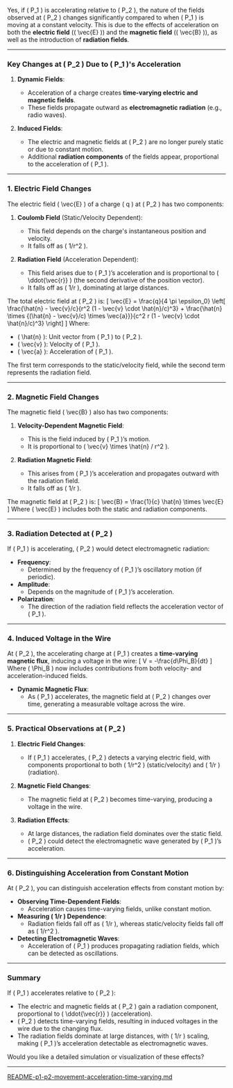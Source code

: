 Yes, if \( P_1 \) is accelerating relative to \( P_2 \), the nature of the fields observed at \( P_2 \) changes significantly compared to when \( P_1 \) is moving at a constant velocity. This is due to the effects of acceleration on both the **electric field** (\( \vec{E} \)) and the **magnetic field** (\( \vec{B} \)), as well as the introduction of **radiation fields**.

---

### **Key Changes at \( P_2 \) Due to \( P_1 \)'s Acceleration**
1. **Dynamic Fields**:
   - Acceleration of a charge creates **time-varying electric and magnetic fields**.
   - These fields propagate outward as **electromagnetic radiation** (e.g., radio waves).

2. **Induced Fields**:
   - The electric and magnetic fields at \( P_2 \) are no longer purely static or due to constant motion.
   - Additional **radiation components** of the fields appear, proportional to the acceleration of \( P_1 \).

---

### **1. Electric Field Changes**
The electric field \( \vec{E} \) of a charge \( q \) at \( P_2 \) has two components:
1. **Coulomb Field** (Static/Velocity Dependent):
   - This field depends on the charge's instantaneous position and velocity.
   - It falls off as \( 1/r^2 \).

2. **Radiation Field** (Acceleration Dependent):
   - This field arises due to \( P_1 \)’s acceleration and is proportional to \( \ddot{\vec{r}} \) (the second derivative of the position vector).
   - It falls off as \( 1/r \), dominating at large distances.

The total electric field at \( P_2 \) is:
\[
\vec{E} = \frac{q}{4 \pi \epsilon_0} \left[ \frac{\hat{n} - \vec{v}/c}{r^2 (1 - \vec{v} \cdot \hat{n}/c)^3} + \frac{\hat{n} \times \{(\hat{n} - \vec{v}/c) \times \vec{a}\}}{c^2 r (1 - \vec{v} \cdot \hat{n}/c)^3} \right]
\]
Where:
- \( \hat{n} \): Unit vector from \( P_1 \) to \( P_2 \).
- \( \vec{v} \): Velocity of \( P_1 \).
- \( \vec{a} \): Acceleration of \( P_1 \).

The first term corresponds to the static/velocity field, while the second term represents the radiation field.

---

### **2. Magnetic Field Changes**
The magnetic field \( \vec{B} \) also has two components:
1. **Velocity-Dependent Magnetic Field**:
   - This is the field induced by \( P_1 \)’s motion.
   - It is proportional to \( \vec{v} \times \hat{n} / r^2 \).

2. **Radiation Magnetic Field**:
   - This arises from \( P_1 \)’s acceleration and propagates outward with the radiation field.
   - It falls off as \( 1/r \).

The magnetic field at \( P_2 \) is:
\[
\vec{B} = \frac{1}{c} \hat{n} \times \vec{E}
\]
Where \( \vec{E} \) includes both the static and radiation components.

---

### **3. Radiation Detected at \( P_2 \)**
If \( P_1 \) is accelerating, \( P_2 \) would detect electromagnetic radiation:
- **Frequency**:
  - Determined by the frequency of \( P_1 \)’s oscillatory motion (if periodic).
- **Amplitude**:
  - Depends on the magnitude of \( P_1 \)’s acceleration.
- **Polarization**:
  - The direction of the radiation field reflects the acceleration vector of \( P_1 \).

---

### **4. Induced Voltage in the Wire**
At \( P_2 \), the accelerating charge at \( P_1 \) creates a **time-varying magnetic flux**, inducing a voltage in the wire:
\[
V = -\frac{d\Phi_B}{dt}
\]
Where \( \Phi_B \) now includes contributions from both velocity- and acceleration-induced fields.

- **Dynamic Magnetic Flux**:
  - As \( P_1 \) accelerates, the magnetic field at \( P_2 \) changes over time, generating a measurable voltage across the wire.

---

### **5. Practical Observations at \( P_2 \)**
1. **Electric Field Changes**:
   - If \( P_1 \) accelerates, \( P_2 \) detects a varying electric field, with components proportional to both \( 1/r^2 \) (static/velocity) and \( 1/r \) (radiation).

2. **Magnetic Field Changes**:
   - The magnetic field at \( P_2 \) becomes time-varying, producing a voltage in the wire.

3. **Radiation Effects**:
   - At large distances, the radiation field dominates over the static field.
   - \( P_2 \) could detect the electromagnetic wave generated by \( P_1 \)’s acceleration.

---

### **6. Distinguishing Acceleration from Constant Motion**
At \( P_2 \), you can distinguish acceleration effects from constant motion by:
- **Observing Time-Dependent Fields**:
  - Acceleration causes time-varying fields, unlike constant motion.
- **Measuring \( 1/r \) Dependence**:
  - Radiation fields fall off as \( 1/r \), whereas static/velocity fields fall off as \( 1/r^2 \).
- **Detecting Electromagnetic Waves**:
  - Acceleration of \( P_1 \) produces propagating radiation fields, which can be detected as oscillations.

---

### **Summary**
If \( P_1 \) accelerates relative to \( P_2 \):
- The electric and magnetic fields at \( P_2 \) gain a radiation component, proportional to \( \ddot{\vec{r}} \) (acceleration).
- \( P_2 \) detects time-varying fields, resulting in induced voltages in the wire due to the changing flux.
- The radiation fields dominate at large distances, with \( 1/r \) scaling, making \( P_1 \)’s acceleration detectable as electromagnetic waves.

Would you like a detailed simulation or visualization of these effects?


---

[README-p1-p2-movement-acceleration-time-varying.md](https://t2m.io/7cCSPh6)
